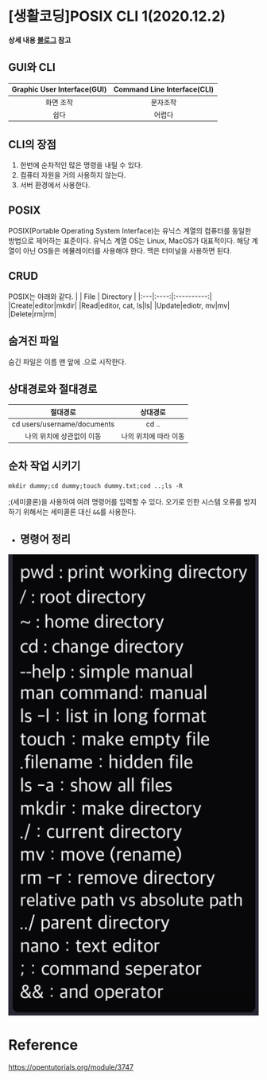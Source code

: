 # [생활코딩]POSIX CLI 1(2020.12.2)  
  
**상세 내용 [블로그](https://greedysiru.tistory.com/7) 참고**
  
## GUI와 CLI  
| Graphic User Interface(GUI) | Command Line Interface(CLI) |
|:---------------------------:|:---------------------------:|
|화면 조작|문자조작|
|쉽다|어렵다|  

## CLI의 장점  
  1. 한번에 순차적인 많은 명령을 내릴 수 있다.  
  1. 컴퓨터 자원을 거의 사용하지 않는다.  
  1. 서버 환경에서 사용한다.  
  
## POSIX  
POSIX(Portable Operating System Interface)는 유닉스 계열의 컴퓨터를 동일한 방법으로 제어하는 표준이다. 유닉스 계열 OS는 Linux, MacOS가 대표적이다. 해당 계열이 아닌 OS들은 에뮬레이터를 사용해야 한다. 맥은 터미널을 사용하면 된다.  
  
## CRUD  
POSIX는 아래와 같다.
|    | File | Directory |
|:---|:----:|:----------:|
|Create|editor|mkdir|
|Read|editor, cat, ls|ls|
|Update|ediotr, mv|mv|
|Delete|rm|rm|
  
## 숨겨진 파일  
숨긴 파일은 이름 맨 앞에 .으로 시작한다. 
  
## 상대경로와 절대경로
|절대경로|상대경로|
|:----:|:----:|
|cd users/username/documents| cd ..|
|나의 위치에 상관없이 이동|나의 위치에 따라 이동|
  
## 순차 작업 시키기  
```posix
mkdir dummy;cd dummy;touch dummy.txt;cod ..;ls -R
```
;(세미콜론)을 사용하여 여려 명령어를 입력할 수 있다. 오기로 인한 시스템 오류를 방지하기 위해서는 세미콜론 대신 `&&`를 사용한다.  
  
* ## 명령어 정리
![POSIX_CLI](/ETC/images/POSIX_CLI.png)  
  
# Reference
https://opentutorials.org/module/3747
